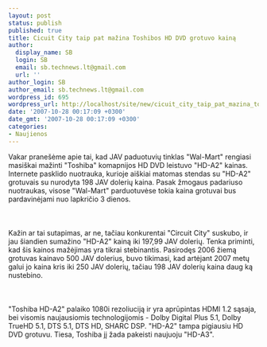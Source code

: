 ```yaml
---
layout: post
status: publish
published: true
title: Cicuit City taip pat mažina Toshibos HD DVD grotuvo kainą
author:
  display_name: SB
  login: SB
  email: sb.technews.lt@gmail.com
  url: ''
author_login: SB
author_email: sb.technews.lt@gmail.com
wordpress_id: 695
wordpress_url: http://localhost/site/new/cicuit_city_taip_pat_mazina_toshibos_hd_dvd_grotuvo_kaina/
date: '2007-10-28 00:17:09 +0300'
date_gmt: '2007-10-28 00:17:09 +0300'
categories:
- Naujienos
---
```

<p>Vakar pranešėme apie tai, kad JAV paduotuvių tinklas &quot;Wal-Mart&quot; rengiasi masiškai mažinti &quot;Toshiba&quot; komapnijos HD DVD leistuvo &quot;HD-A2&quot; kainas. Internete pasklido nuotrauka, kurioje aiškiai matomas stendas su &quot;HD-A2&quot; grotuvais su nurodyta 198 JAV dolerių kaina. Pasak žmogaus padariuso nuotraukas, visose &quot;Wal-Mart&quot; parduotuvėse tokia kaina grotuvai bus pardavinėjami nuo lapkričio 3 dienos.<br />
<br><br />
<br>Kažin ar tai sutapimas, ar ne, tačiau konkurentai &quot;Circuit City&quot; suskubo, ir jau šiandien sumažino &quot;HD-A2&quot; kainą iki 197,99 JAV dolerių. Tenka priminti, kad šis kainos mažėjimas yra tikrai stebinantis. Pasirodęs 2006 žiemą grotuvas kainavo 500 JAV dolerius, buvo tikimasi, kad artėjant 2007 metų galui jo kaina kris iki 250 JAV dolerių, tačiau 198 JAV dolerių kaina daug ką nustebino.<br />
<br><br />
<br>&quot;Toshiba HD-A2&quot; palaiko 1080i rezoliuciją ir yra aprūpintas HDMI 1.2 sąsaja, bei visomis naujausiomis technologijomis - Dolby Digital Plus 5.1, Dolby TrueHD 5.1, DTS 5.1, DTS HD, SHARC DSP. &quot;HD-A2&quot; tampa pigiausiu HD DVD grotuvu. Tiesa, Toshiba jį žada pakeisti naujuoju &quot;HD-A3&quot;.<br />
<br><br />
<br><br />
<br></p>
